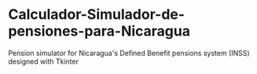 # Calculador-Simulador-de-pensiones-para-Nicaragua
Pension simulator for Nicaragua's Defined Benefit pensions system (INSS) designed with Tkinter
